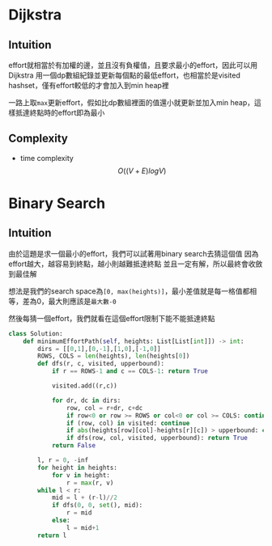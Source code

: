 # Dijkstra

## Intuition

effort就相當於有加權的邊，並且沒有負權值，且要求最小的effort，因此可以用Dijkstra
用一個dp數組紀錄並更新每個點的最低effort，也相當於是visited hashset，僅有effort較低的才會加入到min heap裡

一路上取`max`更新effort，假如比dp數組裡面的值還小就更新並加入min heap，這樣抵達終點時的effort即為最小

## Complexity

- time complexity
$$O((V+E)logV)$$

# Binary Search

## Intuition

由於這題是求一個最小的effort，我們可以試著用binary search去猜這個值
因為effort越大，越容易到終點，越小則越難抵達終點
並且一定有解，所以最終會收斂到最佳解

想法是我們的search space為`[0, max(heights)]`，最小差值就是每一格值都相等，差為0，最大則應該是`最大數-0`

然後每猜一個effort，我們就看在這個effort限制下能不能抵達終點

```py
class Solution:
    def minimumEffortPath(self, heights: List[List[int]]) -> int:
        dirs = [[0,1],[0,-1],[1,0],[-1,0]]
        ROWS, COLS = len(heights), len(heights[0])
        def dfs(r, c, visited, upperbound):
            if r == ROWS-1 and c == COLS-1: return True

            visited.add((r,c))

            for dr, dc in dirs:
                row, col = r+dr, c+dc
                if row<0 or row >= ROWS or col<0 or col >= COLS: continue
                if (row, col) in visited: continue
                if abs(heights[row][col]-heights[r][c]) > upperbound: continue
                if dfs(row, col, visited, upperbound): return True
            return False

        l, r = 0, -inf
        for height in heights:
            for v in height:
                r = max(r, v)
        while l < r:
            mid = l + (r-l)//2
            if dfs(0, 0, set(), mid):
                r = mid
            else:
                l = mid+1
        return l
```
